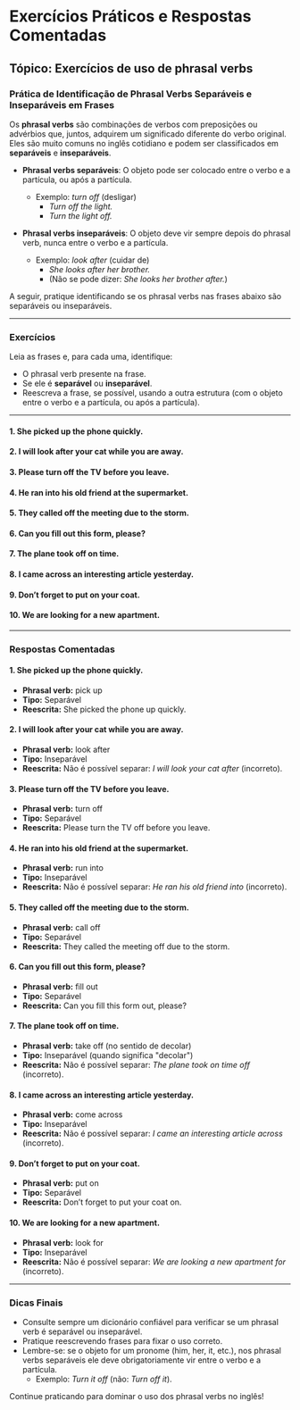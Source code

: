 
# Exercícios Práticos e Respostas Comentadas

## Tópico: Exercícios de uso de phrasal verbs

### Prática de Identificação de Phrasal Verbs Separáveis e Inseparáveis em Frases

Os **phrasal verbs** são combinações de verbos com preposições ou advérbios que, juntos, adquirem um significado diferente do verbo original. Eles são muito comuns no inglês cotidiano e podem ser classificados em **separáveis** e **inseparáveis**.

- **Phrasal verbs separáveis**: O objeto pode ser colocado entre o verbo e a partícula, ou após a partícula.
  - Exemplo: *turn off* (desligar)  
    - *Turn off the light.*  
    - *Turn the light off.*

- **Phrasal verbs inseparáveis**: O objeto deve vir sempre depois do phrasal verb, nunca entre o verbo e a partícula.
  - Exemplo: *look after* (cuidar de)  
    - *She looks after her brother.*  
    - (Não se pode dizer: *She looks her brother after.*)

A seguir, pratique identificando se os phrasal verbs nas frases abaixo são separáveis ou inseparáveis.

---

### Exercícios

Leia as frases e, para cada uma, identifique:

- O phrasal verb presente na frase.
- Se ele é **separável** ou **inseparável**.
- Reescreva a frase, se possível, usando a outra estrutura (com o objeto entre o verbo e a partícula, ou após a partícula).

---

#### 1. She picked up the phone quickly.

#### 2. I will look after your cat while you are away.

#### 3. Please turn off the TV before you leave.

#### 4. He ran into his old friend at the supermarket.

#### 5. They called off the meeting due to the storm.

#### 6. Can you fill out this form, please?

#### 7. The plane took off on time.

#### 8. I came across an interesting article yesterday.

#### 9. Don’t forget to put on your coat.

#### 10. We are looking for a new apartment.

---

### Respostas Comentadas

#### 1. She picked up the phone quickly.
- **Phrasal verb:** pick up
- **Tipo:** Separável
- **Reescrita:** She picked the phone up quickly.

#### 2. I will look after your cat while you are away.
- **Phrasal verb:** look after
- **Tipo:** Inseparável
- **Reescrita:** Não é possível separar: *I will look your cat after* (incorreto).

#### 3. Please turn off the TV before you leave.
- **Phrasal verb:** turn off
- **Tipo:** Separável
- **Reescrita:** Please turn the TV off before you leave.

#### 4. He ran into his old friend at the supermarket.
- **Phrasal verb:** run into
- **Tipo:** Inseparável
- **Reescrita:** Não é possível separar: *He ran his old friend into* (incorreto).

#### 5. They called off the meeting due to the storm.
- **Phrasal verb:** call off
- **Tipo:** Separável
- **Reescrita:** They called the meeting off due to the storm.

#### 6. Can you fill out this form, please?
- **Phrasal verb:** fill out
- **Tipo:** Separável
- **Reescrita:** Can you fill this form out, please?

#### 7. The plane took off on time.
- **Phrasal verb:** take off (no sentido de decolar)
- **Tipo:** Inseparável (quando significa "decolar")
- **Reescrita:** Não é possível separar: *The plane took on time off* (incorreto).

#### 8. I came across an interesting article yesterday.
- **Phrasal verb:** come across
- **Tipo:** Inseparável
- **Reescrita:** Não é possível separar: *I came an interesting article across* (incorreto).

#### 9. Don’t forget to put on your coat.
- **Phrasal verb:** put on
- **Tipo:** Separável
- **Reescrita:** Don’t forget to put your coat on.

#### 10. We are looking for a new apartment.
- **Phrasal verb:** look for
- **Tipo:** Inseparável
- **Reescrita:** Não é possível separar: *We are looking a new apartment for* (incorreto).

---

### Dicas Finais

- Consulte sempre um dicionário confiável para verificar se um phrasal verb é separável ou inseparável.
- Pratique reescrevendo frases para fixar o uso correto.
- Lembre-se: se o objeto for um pronome (him, her, it, etc.), nos phrasal verbs separáveis ele deve obrigatoriamente vir entre o verbo e a partícula.  
  - Exemplo: *Turn it off* (não: *Turn off it*).

Continue praticando para dominar o uso dos phrasal verbs no inglês!
```
